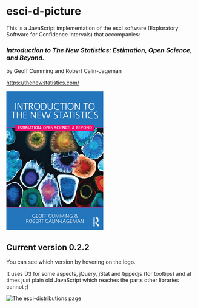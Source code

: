 # esci-d-picture

This is a JavaScript implementation of the esci software (Exploratory Software for Confidence Intervals) that accompanies: 

### _Introduction to The New Statistics: Estimation, Open Science, and Beyond._
by Geoff Cumming and Robert Calin-Jageman

https://thenewstatistics.com/


![Introduction to the New Statistics](images/ITNS-the-cover-2-Feb-16.png?raw=true "Introduction to the New Statistics")

## Current version 0.2.2

You can see which version by hovering on the logo.

It uses D3 for some aspects, jQuery, jStat and tippedjs (for tooltips) and at times just plain old JavaScript which reaches the parts other libraries cannot ;)

![The esci-distributions page](images/esci-distribution-view.png?raw=true "esci-distibutions page")
